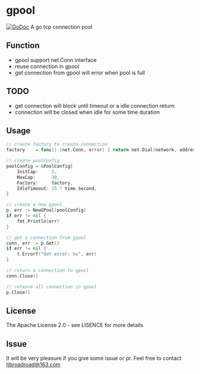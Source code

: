 # gpool
[![GoDoc](http://godoc.org/github.com/silenceper/pool?status.svg)](http://godoc.org/github.com/silenceper/pool)
A go tcp connection pool

## Function
- gpool support net.Conn interface
- reuse connection in gpool
- get connection from gpool will error when pool is full

## TODO
- get connection will block until timeout or a idle connection return
- connection will be closed when idle for some time duration

## Usage
```go
// create factory to create connection
factory    = func() (net.Conn, error) { return net.Dial(network, address) }

// create poolConfig
poolConfig = &PoolConfig{
	InitCap:     5,
	MaxCap:      30,
	Factory:     factory,
	IdleTimeout: 15 * time.Second,
}

// create a new gpool
p, err := NewGPool(poolConfig)
if err != nil {
    fmt.Println(err)
}

// get a connection from gpool
conn, err := p.Get()
if err != nil {
	t.Errorf("Get error: %s", err)
}

// return a connection to gpool
conn.Close()

// release all connection in gpool
p.Close()

```

## License
The Apache License 2.0 - see LISENCE for more details

## Issue
It will be very pleasure if you give some issue or pr. Feel free to contact tjbroadroad@163.com

